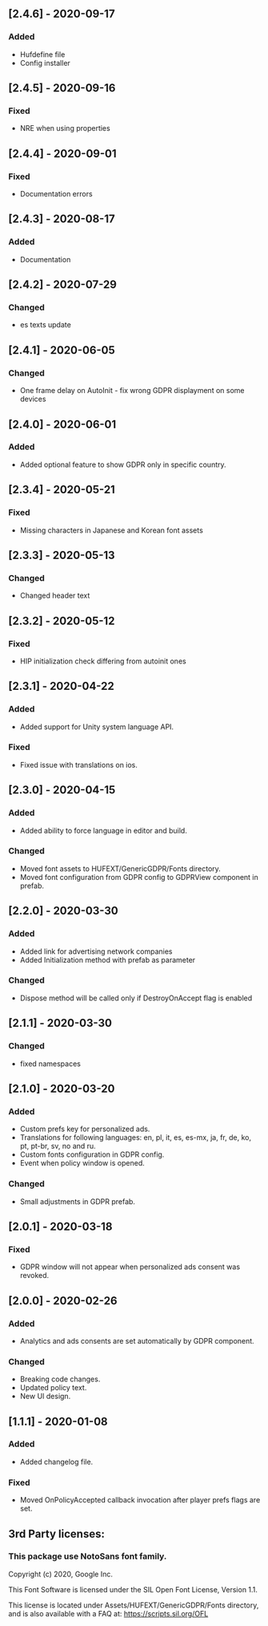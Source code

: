 ## [2.4.6] - 2020-09-17
### Added
- Hufdefine file
- Config installer


## [2.4.5] - 2020-09-16
### Fixed
- NRE when using properties


## [2.4.4] - 2020-09-01
### Fixed
- Documentation errors

## [2.4.3] - 2020-08-17
### Added
- Documentation

## [2.4.2] - 2020-07-29
### Changed
- es texts update

## [2.4.1] - 2020-06-05
### Changed
- One frame delay on AutoInit - fix wrong GDPR displayment on some devices

## [2.4.0] - 2020-06-01
### Added
- Added optional feature to show GDPR only in specific country.

## [2.3.4] - 2020-05-21
### Fixed
- Missing characters in Japanese and Korean font assets

## [2.3.3] - 2020-05-13
### Changed
- Changed header text

## [2.3.2] - 2020-05-12
### Fixed
- HIP initialization check differing from autoinit ones

## [2.3.1] - 2020-04-22
### Added
- Added support for Unity system language API.

### Fixed
- Fixed issue with translations on ios.

## [2.3.0] - 2020-04-15
### Added
- Added ability to force language in editor and build.

### Changed
- Moved font assets to HUFEXT/GenericGDPR/Fonts directory.
- Moved font configuration from GDPR config to GDPRView component in prefab.

## [2.2.0] - 2020-03-30
### Added
- Added link for advertising network companies
- Added Initialization method with prefab as parameter

### Changed
- Dispose method will be called only if DestroyOnAccept flag is enabled

## [2.1.1] - 2020-03-30
### Changed
- fixed namespaces

## [2.1.0] - 2020-03-20
### Added
- Custom prefs key for personalized ads.
- Translations for following languages: en, pl, it, es, es-mx, ja, fr, de, ko, pt, pt-br, sv, no and ru.
- Custom fonts configuration in GDPR config.
- Event when policy window is opened.

### Changed
- Small adjustments in GDPR prefab.

## [2.0.1] - 2020-03-18
### Fixed
- GDPR window will not appear when personalized ads consent was revoked.

## [2.0.0] - 2020-02-26
### Added
- Analytics and ads consents are set automatically by GDPR component.

### Changed
- Breaking code changes.
- Updated policy text.
- New UI design.

## [1.1.1] - 2020-01-08
### Added
- Added changelog file.

### Fixed
- Moved OnPolicyAccepted callback invocation after player prefs flags are set.

## 3rd Party licenses:
### This package use NotoSans font family.

Copyright (c) 2020, Google Inc.

This Font Software is licensed under the SIL Open Font License, Version 1.1.

This license is located under Assets/HUFEXT/GenericGDPR/Fonts directory, and is also available with a FAQ at: https://scripts.sil.org/OFL